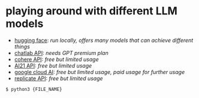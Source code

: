 # playing around with different LLM models

* [hugging face](https://huggingface.co/docs/api-inference/index): *run locally, offers many models that can achieve different things*
* [chatlab API](https://chatlab.dev/): *needs GPT premium plan*
* [cohere API](https://docs.cohere.ai/): *free but limited usage*
* [AI21 API](https://docs.ai21.com/): *free but limited usage*
* [google cloud AI](https://cloud.google.com/products/ai): *free but limited usage, paid usage for further usage*
* [replicate API](https://replicate.com/docs): *free but limited usage*

```console
$ python3 {FILE_NAME}
```